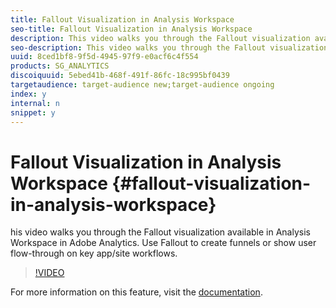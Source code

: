 ```yaml
---
title: Fallout Visualization in Analysis Workspace
seo-title: Fallout Visualization in Analysis Workspace
description: This video walks you through the Fallout visualization available in Analysis Workspace in Adobe Analytics. Use Fallout to create funnels or show user flow-through on key app/site workflows.
seo-description: This video walks you through the Fallout visualization available in Analysis Workspace in Adobe Analytics. Use Fallout to create funnels or show user flow-through on key app/site workflows.
uuid: 8ced1bf8-9f5d-4945-97f9-e0acf6c4f554
products: SG_ANALYTICS
discoiquuid: 5ebed41b-468f-491f-86fc-18c995bf0439
targetaudience: target-audience new;target-audience ongoing
index: y
internal: n
snippet: y
---
```


# Fallout Visualization in Analysis Workspace {#fallout-visualization-in-analysis-workspace}

his video walks you through the Fallout visualization available in Analysis Workspace in Adobe Analytics. Use Fallout to create funnels or show user flow-through on key app/site workflows.

>[!VIDEO](https://video.tv.adobe.com/v/24042/?quality=12)

For more information on this feature, visit the [documentation](https://marketing.adobe.com/resources/help/en_US/analytics/analysis-workspace/fallout_flow.html).